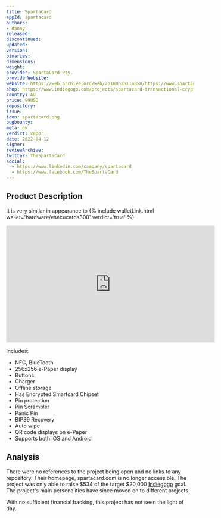 ```yaml
---
title: SpartaCard
appId: spartacard
authors:
- danny
released: 
discontinued: 
updated: 
version: 
binaries: 
dimensions:
weight: 
provider: SpartaCard Pty.
providerWebsite: 
website: https://web.archive.org/web/20180625114658/https://www.spartacard.com/
shop: https://www.indiegogo.com/projects/spartacard-transactional-crypto-hardware-wallet#/
country: AU
price: 99USD
repository: 
issue: 
icon: spartacard.png
bugbounty: 
meta: ok
verdict: vapor
date: 2022-04-12
signer: 
reviewArchive: 
twitter: TheSpartaCard
social:
  - https://www.linkedin.com/company/spartacard
  - https://www.facebook.com/TheSpartaCard
---
```


## Product Description

It is very similar in appearance to {% include walletLink.html wallet='hardware/esecucards300' verdict='true' %}

<iframe width="560" height="315" src="https://www.youtube.com/embed/lI3LlJ5zCAc" title="YouTube video player" frameborder="0" allow="accelerometer; autoplay; clipboard-write; encrypted-media; gyroscope; picture-in-picture" allowfullscreen></iframe><br />

Includes: 

- NFC, BlueTooth
- 256x256 e-Paper display
- Buttons 
- Charger 
- Offline storage
- Has Encrypted Smartcard Chipset
- Pin protection
- Pin Scrambler
- Panic Pin 
- BIP39 Recovery 
- Auto wipe 
- QR code displays on e-Paper 
- Supports both iOS and Android 

## Analysis 

There were no references to the project being open and no links to any repository. Their homepage, spartacard.com is no longer accessible. The project was only able to raise $534 of the target $20,000 [Indiegogo](https://www.indiegogo.com/projects/spartacard-transactional-crypto-hardware-wallet#/) goal. The project's main personalities have since moved on to different projects. 

With no sufficient financial backing, this project has not seen the light of day.